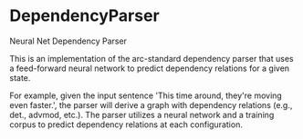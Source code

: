 # DependencyParser
Neural Net Dependency Parser


This is an implementation of the arc-standard dependency parser that uses a feed-forward neural network to predict dependency relations for a given state.

For example, given the input sentence 'This time around, they're moving even faster.', the parser will derive a graph with dependency relations (e.g., det., advmod, etc.). The parser utilizes a neural network and a training corpus to predict dependency relations at each configuration.

<p align="center">
  <src="https://nlp.stanford.edu/software/nndep-example.png">
</p>
